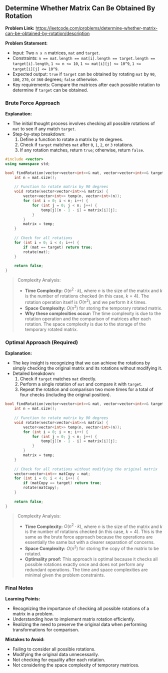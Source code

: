 ## Determine Whether Matrix Can Be Obtained By Rotation

**Problem Link:** https://leetcode.com/problems/determine-whether-matrix-can-be-obtained-by-rotation/description

**Problem Statement:**
- Input: Two `n x n` matrices, `mat` and `target`.
- Constraints: `n == mat.length == mat[i].length == target.length == target[i].length`, `1 <= n <= 10`, `1 <= mat[i][j] <= 10^9`, `1 <= target[i][j] <= 10^9`.
- Expected output: `true` if `target` can be obtained by rotating `mat` by `90`, `180`, `270`, or `360` degrees; `false` otherwise.
- Key requirements: Compare the matrices after each possible rotation to determine if `target` can be obtained.

### Brute Force Approach

**Explanation:**
- The initial thought process involves checking all possible rotations of `mat` to see if any match `target`.
- Step-by-step breakdown:
  1. Define a function to rotate a matrix by `90` degrees.
  2. Check if `target` matches `mat` after `0`, `1`, `2`, or `3` rotations.
  3. If any rotation matches, return `true`; otherwise, return `false`.

```cpp
#include <vector>
using namespace std;

bool findRotation(vector<vector<int>>& mat, vector<vector<int>>& target) {
    int n = mat.size();
    
    // Function to rotate matrix by 90 degrees
    void rotate(vector<vector<int>>& matrix) {
        vector<vector<int>> temp(n, vector<int>(n));
        for (int i = 0; i < n; i++) {
            for (int j = 0; j < n; j++) {
                temp[j][n - 1 - i] = matrix[i][j];
            }
        }
        matrix = temp;
    }
    
    // Check for all rotations
    for (int i = 0; i < 4; i++) {
        if (mat == target) return true;
        rotate(mat);
    }
    
    return false;
}
```

> Complexity Analysis:
> - **Time Complexity:** $O(n^2 \cdot k)$, where $n$ is the size of the matrix and $k$ is the number of rotations checked (in this case, $k = 4$). The rotation operation itself is $O(n^2)$, and we perform it $k$ times.
> - **Space Complexity:** $O(n^2)$ for storing the temporary rotated matrix.
> - **Why these complexities occur:** The time complexity is due to the rotation operation and the comparison of matrices after each rotation. The space complexity is due to the storage of the temporary rotated matrix.

### Optimal Approach (Required)

**Explanation:**
- The key insight is recognizing that we can achieve the rotations by simply checking the original matrix and its rotations without modifying it.
- Detailed breakdown:
  1. Check if `target` matches `mat` directly.
  2. Perform a single rotation of `mat` and compare it with `target`.
  3. Repeat the rotation and comparison two more times for a total of four checks (including the original position).

```cpp
bool findRotation(vector<vector<int>>& mat, vector<vector<int>>& target) {
    int n = mat.size();
    
    // Function to rotate matrix by 90 degrees
    void rotate(vector<vector<int>>& matrix) {
        vector<vector<int>> temp(n, vector<int>(n));
        for (int i = 0; i < n; i++) {
            for (int j = 0; j < n; j++) {
                temp[j][n - 1 - i] = matrix[i][j];
            }
        }
        matrix = temp;
    }
    
    // Check for all rotations without modifying the original matrix
    vector<vector<int>> matCopy = mat;
    for (int i = 0; i < 4; i++) {
        if (matCopy == target) return true;
        rotate(matCopy);
    }
    
    return false;
}
```

> Complexity Analysis:
> - **Time Complexity:** $O(n^2 \cdot k)$, where $n$ is the size of the matrix and $k$ is the number of rotations checked (in this case, $k = 4$). This is the same as the brute force approach because the operations are essentially the same but with a clearer separation of concerns.
> - **Space Complexity:** $O(n^2)$ for storing the copy of the matrix to be rotated.
> - **Optimality proof:** This approach is optimal because it checks all possible rotations exactly once and does not perform any redundant operations. The time and space complexities are minimal given the problem constraints.

### Final Notes

**Learning Points:**
- Recognizing the importance of checking all possible rotations of a matrix in a problem.
- Understanding how to implement matrix rotation efficiently.
- Realizing the need to preserve the original data when performing transformations for comparison.

**Mistakes to Avoid:**
- Failing to consider all possible rotations.
- Modifying the original data unnecessarily.
- Not checking for equality after each rotation.
- Not considering the space complexity of temporary matrices.